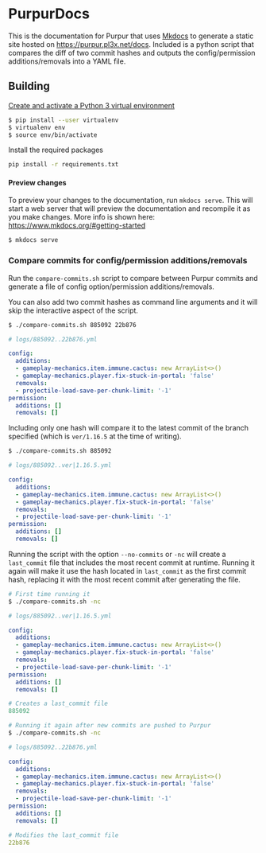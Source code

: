 # PurpurDocs

This is the documentation for Purpur that uses [Mkdocs](https://github.com/mkdocs/mkdocs) to generate a static site hosted on https://purpur.pl3x.net/docs. Included is a python script that compares the diff of two commit hashes and outputs the config/permission additions/removals into a YAML file.

## Building

[Create and activate a Python 3 virtual environment](https://docs.python.org/3/tutorial/venv.html)
```sh
$ pip install --user virtualenv
$ virtualenv env
$ source env/bin/activate
```

Install the required packages
```sh
pip install -r requirements.txt
```

#### Preview changes

To preview your changes to the documentation, run `mkdocs serve`. This will start a web server that will preview the documentation and recompile it as you make changes. More info is shown here: https://www.mkdocs.org/#getting-started
```sh
$ mkdocs serve
```

### Compare commits for config/permission additions/removals

Run the `compare-commits.sh` script to compare between Purpur commits and generate a file of config option/permission additions/removals. 

You can also add two commit hashes as command line arguments and it will skip the interactive aspect of the script.

```sh
$ ./compare-commits.sh 885092 22b876
```

```yml
# logs/885092..22b876.yml

config:
  additions:
  - gameplay-mechanics.item.immune.cactus: new ArrayList<>()
  - gameplay-mechanics.player.fix-stuck-in-portal: 'false'
  removals:
  - projectile-load-save-per-chunk-limit: '-1'
permission:
  additions: []
  removals: []
```


Including only one hash will compare it to the latest commit of the branch specified (which is `ver/1.16.5` at the time of writing).

```sh
$ ./compare-commits.sh 885092
```

```yml
# logs/885092..ver|1.16.5.yml

config:
  additions:
  - gameplay-mechanics.item.immune.cactus: new ArrayList<>()
  - gameplay-mechanics.player.fix-stuck-in-portal: 'false'
  removals:
  - projectile-load-save-per-chunk-limit: '-1'
permission:
  additions: []
  removals: []
```

Running the script with the option `--no-commits` or `-nc` will create a `last_commit` file that includes the most recent commit at runtime. Running it again will make it use the hash located in `last_commit` as the first commit hash, replacing it with the most recent commit after generating the file.

```sh
# First time running it
$ ./compare-commits.sh -nc
```

```yml
# logs/885092..ver|1.16.5.yml

config:
  additions:
  - gameplay-mechanics.item.immune.cactus: new ArrayList<>()
  - gameplay-mechanics.player.fix-stuck-in-portal: 'false'
  removals:
  - projectile-load-save-per-chunk-limit: '-1'
permission:
  additions: []
  removals: []
```

```yml
# Creates a last_commit file
885092
```



```sh
# Running it again after new commits are pushed to Purpur
$ ./compare-commits.sh -nc
```

```yml
# logs/885092..22b876.yml

config:
  additions:
  - gameplay-mechanics.item.immune.cactus: new ArrayList<>()
  - gameplay-mechanics.player.fix-stuck-in-portal: 'false'
  removals:
  - projectile-load-save-per-chunk-limit: '-1'
permission:
  additions: []
  removals: []
```

```yml
# Modifies the last_commit file
22b876
```
